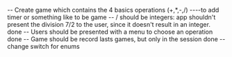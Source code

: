 -- Create game which contains the 4 basics operations (+,*,-,/) 
----to add timer or something like to be game
-- / should be integers: app shouldn't present the division 7/2 to the user, since it doesn't result in an integer. done
-- Users should be presented with a menu to choose an operation done
-- Game should be record lasts games, but only in the session done
-- change switch for enums
